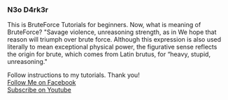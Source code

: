 ### N3o D4rk3r
This is BruteForce Tutorials for beginners. Now, what is meaning of BruteForce? "Savage violence, unreasoning strength, as in We hope that reason will triumph over brute force. Although this expression is also used literally to mean exceptional physical power, the figurative sense reflects the origin for brute, which comes from Latin brutus, for “heavy, stupid, unreasoning."

Follow instructions to my tutorials.
Thank you!<br/>
[Follow Me on Facebook](https://facebook.com/n3o-d4rk3r)<br/>[Subscribe on Youtube](https://www.youtube.com/channel/UCkRhxOQuJ9icq-Limvs5pEw)
